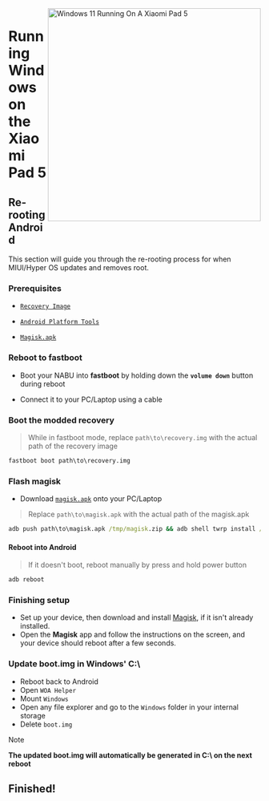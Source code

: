 <img align="right" src="https://raw.githubusercontent.com/erdilS/Port-Windows-11-Xiaomi-Pad-5/main/nabu.png" width="425" alt="Windows 11 Running On A Xiaomi Pad 5">

# Running Windows on the Xiaomi Pad 5

## Re-rooting Android
This section will guide you through the re-rooting process for when MIUI/Hyper OS updates and removes root.

### Prerequisites
- [```Recovery Image```](https://github.com/erdilS/Port-Windows-11-Xiaomi-Pad-5/releases/download/1.0/recovery.img)
  
- [```Android Platform Tools```](https://developer.android.com/studio/releases/platform-tools)

- [```Magisk.apk```](https://github.com/topjohnwu/Magisk/releases/latest)
  
### Reboot to **fastboot** 
- Boot your NABU into **fastboot** by holding down the **`volume down`** button during reboot

- Connect it to your PC/Laptop using a cable

### Boot the modded recovery
> While in fastboot mode, replace `path\to\recovery.img` with the actual path of the recovery image
```cmd
fastboot boot path\to\recovery.img
```

### Flash magisk 
- Download [`magisk.apk`](https://github.com/topjohnwu/Magisk/releases/latest) onto your PC/Laptop 
> Replace `path\to\magisk.apk` with the actual path of the magisk.apk
```cmd
adb push path\to\magisk.apk /tmp/magisk.zip && adb shell twrp install /tmp/magisk.zip
```

#### Reboot into Android
> If it doesn't boot, reboot manually by press and hold power button
```cmd
adb reboot
```

### Finishing setup
- Set up your device, then download and install [Magisk](https://github.com/topjohnwu/Magisk/releases/latest), if it isn't already installed.
- Open the **Magisk** app and follow the instructions on the screen, and your device should reboot after a few seconds.


### Update boot.img in Windows' C:\
- Reboot back to Android
- Open ```WOA Helper```
- Mount ```Windows```
- Open any file explorer and go to the ```Windows```  folder in your internal storage
- Delete ```boot.img```

> [!NOTE]
> **The updated boot.img will automatically be generated in C:\ on the next reboot**

## Finished!















